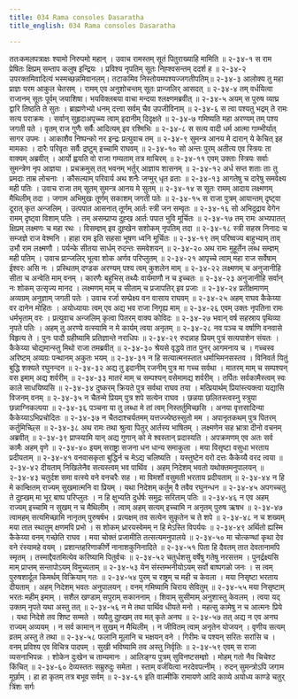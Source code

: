 ```yaml
---
title: 034 Rama consoles Dasaratha
title_english: 034 Rama consoles Dasaratha

---
```

<div class="audioEmbed"  caption="श्रीराम-हरिसीताराममूर्ति-घनपाठिभ्यां वचनम्" src="https://archive.org/download/Ramayana-recitation-Sriram-harisItArAmamUrti-Ghanapaati-v2/Kanda_2/Kanda_2_AYK-034-Dasharatha_Murchchaa.mp3"></div>
ततःकमलपत्राक्षः श्यामो निरुपमो महान् ।  
उवाच रामस्तम् सूतं पितुराख्याहि मामिति ॥ २-३४-१  
स राम प्रेषितः क्षिप्रम् सम्ताप कलुष इन्द्रियः ।  
प्रविश्य नृपतिम् सूतः निह्श्वसन्तम् ददर्श ह ॥ २-३४-२  
उपरक्तमिवादित्यं भस्मच्छन्नमिवानलम्।  
तटाकमिव निस्तोयमपश्यज्जगतीपतिम्॥ २-३४-३  
आलोक्य तु महा प्राज्ञः परम आकुल चेतसम् ।  
रामम् एव अनुशोचन्तम् सूतः प्रान्जलिर् आसदत् ॥ २-३४-४  
तम् वर्धयित्वा राजानम् सूतः पूर्वम् जयाशिषा।  
भयविक्लबया वाचा मन्दया श्लक्ष्णमब्रवीत् ॥ २-३४-५  
अयम् स पुरुष व्याघ्र द्वारि तिष्ठति ते सुतः ।  
ब्राह्मणेभ्यो धनम् दत्त्वा सर्वम् चैव उपजीविनाम् ॥ २-३४-६  
स त्वा पश्यतु भद्रम् ते रामः सत्य पराक्रमः ।  
सर्वान् सुहृदाअपृच्च्य त्वाम् इदानीम् दिदृक्षते ॥ २-३४-७  
गमिष्यति महा अरण्यम् तम् पश्य जगती पते ।  
वृतम् राज गुणैः सर्वैः आदित्यम् इव रश्मिभिः ॥ २-३४-८  
स सत्य वादी धर्म आत्मा गाम्भीर्यात् सागर उपमः ।  
आकाशैव निष्पन्को नर इन्द्रः प्रत्युवाच तम् ॥ २-३४-९  
सुमन्त्र आनय मे दारान् ये केचित् इह मामकाः ।  
दारैः परिवृतः सर्वैः द्रष्टुम् इच्चामि राघवम् ॥ २-३४-१०  
सो अन्तः पुरम् अतीत्य एव स्त्रियः ता वाक्यम् अब्रवीत् ।  
आर्यो ह्वयति वो राजा गम्यताम् तत्र माचिरम् ॥ २-३४-११  
एवम् उक्ताः स्त्रियः सर्वाः सुमन्त्रेण नृप आज्ञया ।  
प्रचक्रमुस् तत् भवनम् भर्तुर् आज्ञाय शासनम् ॥ २-३४-१२  
अर्ध सप्त शताः ताः तु प्रमदाः ताम्र लोचनाः ।  
कौसल्याम् परिवार्य अथ शनैः जग्मुर् धृत व्रताः ॥ २-३४-१३  
आगतेषु च दारेषु समवेक्ष्य मही पतिः ।  
उवाच राजा तम् सूतम् सुमन्त्र आनय मे सुतम् ॥ २-३४-१४  
स सूतः रामम् आदाय लक्ष्मणम् मैथिलीम् तदा ।  
जगाम अभिमुखः तूर्णम् सकाशम् जगती पतेः ॥ २-३४-१५  
स राजा पुत्रम् आयान्तम् दृष्ट्वा दूरात् कृत अन्जलिम् ।  
उत्पपात आसनात् तूर्णम् आर्तः स्त्री जन सम्वृतः ॥ २-३४-१६  
सो अभिदुद्राव वेगेन रामम् दृष्ट्वा विशाम् पतिः ।  
तम् असम्प्राप्य दुह्ख आर्तः पपात भुवि मूर्चितः ॥ २-३४-१७  
तम् रामः अभ्यपातत् क्षिप्रम् लक्ष्मणः च महा रथः ।  
विसम्ज्ञम् इव दुह्खेन सशोकम् नृपतिम् तदा ॥ २-३४-१८  
स्त्री सहस्र निनादः च सम्जज्ञे राज वेश्मनि ।  
हाहा राम इति सहसा भूषण ध्वनि मूर्चितः ॥ २-३४-१९  
तम् परिष्वज्य बाहुभ्याम् ताव् उभौ राम लक्ष्मणौ ।  
पर्यन्के सीतया सार्धम् रुदन्तः समवेशयन् ॥ २-३४-२०  
अथ रामः मुहूर्तेन लब्ध सम्ज्ञम् मही पतिम् ।  
उवाच प्रान्जलिर् भूत्वा शोक अर्णव परिप्लुतम् ॥ २-३४-२१  
आपृच्चे त्वाम् महा राज सर्वेषाम् ईश्वरः असि नः ।  
प्रस्थितम् दण्डक अरण्यम् पश्य त्वम् कुशलेन माम् ॥ २-३४-२२  
लक्ष्मणम् च अनुजानीहि सीता च अन्वेति माम् वनम् ।  
कारणैः बहुभिस् तथ्यैः वार्यमाणौ न च इच्चतः ॥ २-३४-२३  
अनुजानीहि सर्वान् नः शोकम् उत्सृज्य मानद ।  
लक्ष्मणम् माम् च सीताम् च प्रजापतिर् इव प्रजाः ॥ २-३४-२४  
प्रतीक्षमाणम् अव्यग्रम् अनुज्ञाम् जगती पतेः ।  
उवाच रर्जा सम्प्रेक्ष्य वन वासाय राघवम् ॥ २-३४-२५  
अहम् राघव कैकेय्या वर दानेन मोहितः ।  
अयोध्यायाः त्वम् एव अद्य भव राजा निगृह्य माम् ॥ २-३४-२६  
एवम् उक्तः नृपतिना रामः धर्मभृताम् वरः ।  
प्रत्युवाच अन्जलिम् कृत्वा पितरम् वाक्य कोविदः ॥ २-३४-२७  
भवान् वर्ष सहस्राय पृथिव्या नृपते पतिः ।  
अहम् तु अरण्ये वत्स्यामि न मे कार्यम् त्वया अनृतम् ॥ २-३४-२८  
नव पञ्च च वर्षाणि वनवासे विहृत्य ते ।  
पुनः पादौ ग्रहीष्यामि प्रतिज्ञान्ते नराधिपः ॥ २-३४-२९  
रुदन्नाह प्रियम् पुत्रं सत्यपाशेन संयतः ।  
कैकेय्या चोद्यमान्स्तु मिथो राजा तमब्रवीत् ॥ २-३४-३०  
श्रेयसे वृद्धये तात पुनर् आगमनाय च ।  
गच्चस्व अरिष्टम् अव्यग्रः पन्थानम् अकुतः भयम् ॥ २-३४-३१  
न हि सत्यात्मनस्तात धर्माभिमनसस्तव ।  
विनिवर्त यितुं बुद्धि शक्यते रघुनन्दन ॥ २-३४-३२  
अद्य तु इदानीम् रजनीम् पुत्र मा गच्च सर्वथा ।  
मातरम् माम् च सम्पश्यन् वस इमाम् अद्य शर्वरीम् ॥ २-३४-३३  
मातरं माम् च सम्पश्यन् वसेमामद्य शर्वरीम् ।  
तर्पितः सर्वकामैस्त्वम् स्वः काले साधयिष्यसि ॥ २-३४-३४  
दुष्करम् क्रियते पुत्र सर्वथा राघव तया ।  
मत्प्रियार्थम् प्रियांस्त्यक्त्वा यद्यासि विजनम् वनम् ॥ २-३४-३५  
न चैतन्मे प्रियम् पुत्र शपे सत्येन राघव ।  
छन्नया छलितस्त्वस्नु स्त्रुया छन्नाग्निकल्पया ॥ २-३४-३६  
पञ्चना या तु लब्धा मे तां त्वम् निस्तर्तुमिच्छसि ।  
अनया वृत्तसादिन्या कैकेय्याऽभिप्रचोदितः ॥ २-३४-३७  
न चैतदाश्चर्यतमम् यत्तज्ज्येष्ठस्सुतो मम ।  
अपानृतकथम् पुत्र पितरम् कर्तुमिच्छ्सि ॥ २-३४-३८  
अथ रामः तथा श्रुत्वा पितुर् आर्तस्य भाषितम् ।  
लक्ष्मणेन सह भ्रात्रा दीनो वचनम् अब्रवीत् ॥ २-३४-३९  
प्राप्स्यामि यान् अद्य गुणान् को मे श्वस्तान् प्रदास्यति ।  
अपक्रमणम् एव अतः सर्व कामैः अहम् वृणे ॥ २-३४-४०  
इयम् सराष्ट्रा सजना धन धान्य समाकुला ।  
मया विसृष्टा वसुधा भरताय प्रदीयताम् ॥ २-३४-४१  
वनवासकृता बुद्धिर्न च मेऽद्य चलिष्यति ।  
यस्तुष्टेन वरो दत्तः कैकेय्यै वरद त्वया ॥ २-३४-४२  
दीयताम् निखिलेनैव सत्यस्त्वम् भव पार्थिव ।  
अहम् निदेशम् भवतो यथोक्तमनुपालयन् ॥ २-३४-४३  
चतुर्दश समा वत्स्ये वने वनचरैः सह ।  
मा विमर्शो वसुमती भरताय प्रदीयताम् ॥ २-३४-४४  
न हि मे काम्क्षितम् राज्यम् सुखमात्मनि वा प्रियम् ।  
यथा निदेशम् कर्तुम् वै तवैव रघुनन्धन ॥ २-३४-४५  
अपगच्चतु ते दुह्खम् मा भूर् बाष्प परिप्लुतः ।  
न हि क्षुभ्यति दुर्धर्षः समुद्रः सरिताम् पतिः ॥ २-३४-४६  
न एव अहम् राज्यम् इच्चामि न सुखम् न च मैथिलीम् ।  
त्वाम् अहम् सत्यम् इच्चामि न अनृतम् पुरुष ऋषभ ॥ २-३४-४७  
त्वामहम् सत्यमिच्छामि नानृतम् पुरुषर्षभ ।  
प्रत्यक्षम् तव सत्येन सुकृतेन च ते शपे ॥ २-३४-४८  
न च शख्यम् मया तात स्थातुम् क्षणमपि प्रभो ।  
स शोकम् ध्रारयस्वेमम् न हि मेऽस्ति विपर्ययः ॥ २-३४-४९  
अर्थितो ह्यस्मि कैकेय्या वनम् गच्छेति राघव ।  
मया चोक्तं प्रजामीति तत्सत्यमनुपालये ॥ २-३४-५०  
मा चोत्कण्थां कृथा देव वने रंस्यामहे वयम् ।  
प्रशान्तहरिणाकीर्णे नानाशकुनिनादिते ॥ २-३४-५१  
पिता हि दैवतम् तात देवतानामपि स्मृतम् ।  
तस्माद्दैवतमित्येव करिष्यामि पितुर्वचः ॥ २-३४-५२  
चतुर्धशसु वर्षेषु गतेषु नरसत्तम ।  
पुनर्द्रक्ष्यसि माम् प्राप्तम् सन्तापोऽयम् विमुच्यताम् ॥ २-३४-५३  
येन संस्तम्भनीयोऽयम् सर्वो बाष्पगळो जनः ।  
स त्वम् पुरुषशार्दूल किमर्थम् विक्रियाम् गतः ॥ २-३४-५४  
पुरम् च राष्ट्रम् च मही च केवला ।  
मया निसृष्टा भरताय दीयताम् ।  
अहम् निदेशम् भवतः अनुपालयन् ।  
वनम् गमिष्यामि चिराय सेवितुम् ॥ २-३४-५५  
मया निसृष्टाम् भरतः महीम् इमाम् ।  
सशैल खण्डाम् सपुराम् सकाननाम् ।  
शिवाम् सुसीमाम् अनुशास्तु केवलम् ।  
त्वया यद् उक्तम् नृपते यथा अस्तु तत् ॥ २-३४-५६  
न मे तथा पार्थिव धीयते मनो ।  
महत्सु कामेषु न च आत्मनः प्रिये ।  
यथा निदेशे तव शिष्ट सम्मते ।  
व्यपैतु दुह्खम् तव मत् कृते अनघ ॥ २-३४-५७  
तत् अद्य न एव अनघ राज्यम् अव्ययम् ।  
न सर्व कामान् न सुखम् न मैथिलीम् ।  
न जीवितम् त्वाम् अनृतेन योजयन् ।  
वृणीय सत्यम् व्रतम् अस्तु ते तथा ॥ २-३४-५८  
फलानि मूलानि च भक्षयन् वने ।  
गिरीमः च पश्यन् सरितः सरांसि च ।  
वनम् प्रविश्य एव विचित्र पादपम् ।  
सुखी भविष्यामि तव अस्तु निर्वृतिः ॥ २-३४-५९  
एवम् स राजा व्यसनाभिपन्नः ।  
शोकेन दुःखेन च ताम्यमानः ।  
आलिङ्ग्य पुत्रम् सुविनष्टसम्ज्ञो ।  
मोहम् गतो नैव चिचेश्ट किंचित् ॥ २-३४-६०  
देव्यस्ततः सम्रुरुदुः समेता ।  
स्ताम् वर्जयित्वा नरदेवपत्नीम् ।  
रुदन् सुमन्त्रोऽपि जगाम मूर्छाम् ।  
हा हा कृतम् तत्र बभूव सर्वम् ॥ २-३४-६१  
इति वाल्मीकि रामायणे आदि काव्ये अयोध्य काण्डे चतुर् त्रिंशः सर्गः
